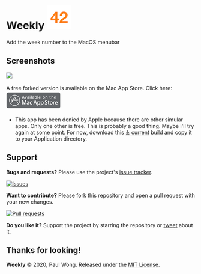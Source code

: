 # Weekly ![](Weekly/Assets.xcassets/AppIcon.appiconset/Weekly-6.png) 
Add the week number to the MacOS menubar

## Screenshots
![](Screenshot1.png)

A free forked version is available on the Mac App Store. 
Click here: [![mas link](mappstore.png)](https://itunes.apple.com/us/app/WeekNo/id1508616995?mt=12)
* This app has been denied by Apple because there are other simular apps. Only one other is free. This is probably a good thing. Maybe I'll try again at some point. For now, download this [⤓ current](Builds/Weekly_v1.0.2/Weekly.zip) build and copy it to your Application directory.

## Support

**Bugs and requests?**  Please use the project's [issue tracker].

[![Issues](http://img.shields.io/github/issues/jaikenone/Weekly.svg)](https://github.com/jaikenone/Weekly/issues)

**Want to contribute?**  Please fork this repository and open a pull request with your new changes.

[![Pull requests](http://img.shields.io/github/issues-pr/jaikenone/Weekly.svg?maxAge=3600)](https://github.com/jaikenone/Weekly/pulls)

**Do you like it?**  Support the project by starring the repository or [tweet] about it.

## Thanks for looking!

**Weekly** © 2020, Paul Wong. Released under the [MIT License](LICENSE).

[tweet]: https://twitter.com/intent/tweet?
[issue tracker]: https://github.com/jaikenone/Weekly/issues/new
